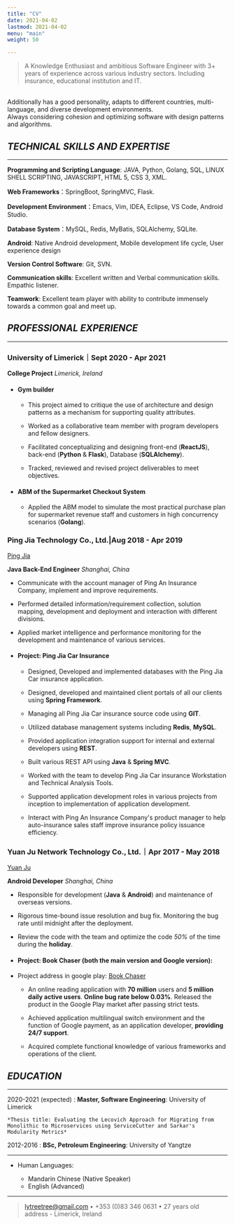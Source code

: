 ```yaml
---
title: "CV"
date: 2021-04-02
lastmod: 2021-04-02
menu: "main"
weight: 50

---
```




>  A Knowledge Enthusiast and ambitious Software Engineer with 3+ years of experience across various industry sectors. Including insurance, educational institution and IT.
<br> 
Additionally has a good personality, adapts to different countries, multi-language, and diverse development environments.
<br> 
Always considering cohesion and optimizing software with design patterns and algorithms.  

<br>

## ***TECHNICAL SKILLS AND EXPERTISE***
----------
    
**Programming and Scripting Language**: JAVA, Python, Golang, SQL, LINUX SHELL SCRIPTING, JAVASCRIPT, HTML 5, CSS 3, XML. 

**Web Frameworks**：SpringBoot, SpringMVC, Flask. 

**Development Environment**：Emacs, Vim, IDEA, Eclipse, VS Code, Android Studio. 

**Database System**：MySQL, Redis, MyBatis, SQLAlchemy, SQLite. 

**Android**:  Native Android development, Mobile development life cycle, User experience design 

**Version Control Software**: Git, SVN. 

**Communication skills**: Excellent written and Verbal communication skills. Empathic listener.  

**Teamwork**: Excellent team player with ability to contribute immensely towards a common goal and meet up.	




## ***PROFESSIONAL EXPERIENCE*** 
--------------------
### **University of Limerick｜Sept 2020 - Apr 2021** 

**College Project**								*Limerick, Ireland*	 

- #### Gym builder 
 
    * This project aimed to critique the use of architecture and design patterns as a mechanism for supporting quality attributes. 

    * Worked as a collaborative team member with program developers and fellow designers. 

    * Facilitated conceptualizing and designing front-end (**ReactJS**), back-end (**Python** & **Flask**), Database (**SQLAlchemy**). 

    * Tracked, reviewed and revised project deliverables to meet objectives. 

- #### ABM of the Supermarket Checkout System 

    * Applied the ABM model to simulate the most practical purchase plan for supermarket revenue staff and customers in high concurrency scenarios (**Golang**). 


### **Ping Jia Technology Co., Ltd.|Aug 2018 - Apr 2019** 
[Ping Jia](http://www.chinaubi.com/main/)

**Java Back-End Engineer**	   *Shanghai, China*						
   

* Communicate with the account manager of Ping An Insurance Company, implement and improve requirements. 

* Performed detailed information/requirement collection, solution mapping, development and deployment and interaction with different divisions.  

* Applied market intelligence and performance monitoring for the development and maintenance of various services. 

 - #### Project: Ping Jia Car Insurance 

    * Designed, Developed and implemented databases with the Ping Jia Car insurance application.  

    * Designed, developed and maintained client portals of all our clients using **Spring Framework**. 

    * Managing all Ping Jia Car insurance source code using **GIT**.  

    * Utilized database management systems including **Redis**, **MySQL**.  

    * Provided application integration support for internal and external developers using **REST**.  

    * Built various REST API using **Java** & **Spring MVC**.  

    * Worked with the team to develop Ping Jia Car insurance Workstation and Technical Analysis Tools.  

    * Supported application development roles in various projects from inception to implementation of application development. 

    * Interact with Ping An Insurance Company's product manager to help auto-insurance sales staff improve insurance policy issuance efficiency. 


### **Yuan Ju Network Technology Co., Ltd.｜Apr 2017 - May 2018** 
   [Yuan Ju](http://www.1391.com/)
<br>

**Android Developer** 								*Shanghai, China* 

* Responsible for development (**Java** & **Android**) and maintenance of overseas versions. 

* Rigorous time-bound issue resolution and bug fix. Monitoring the bug rate until midnight after the deployment. 

* Review the code with the team and optimize the code *50%* of the time during the **holiday**. 

- ####  Project: Book Chaser (both the main version and Google version): 

- Project address in google play: [Book Chaser](https://play.google.com/store/apps/details?id=com.ushaqi.zhuishushenqi.play) 

    + An online reading application with **70 million** users and **5 million daily active users**.  **Online bug rate below 0.03%**. Released the product in the Google Play market after passing strict tests.  

    + Achieved application multilingual switch environment and the function of Google payment, as an application developer, **providing 24/7 support**. 

    + Acquired complete functional knowledge of various frameworks and operations of the client. 



## ***EDUCATION***

---------

2020-2021 (expected)
:   **Master, Software Engineering**: University of Limerick

    *Thesis title: Evaluating the Lecovich Approach for Migrating from Monolithic to Microservices using ServiceCutter and Sarkar's Modularity Metrics*

2012-2016
:   **BSc, Petroleum Engineering**: University of Yangtze 


----------------------------------------

* Human Languages:

     * Mandarin Chinese (Native Speaker)
     * English (Advanced)

----

> <lytreetree@gmail.com> • +353 (0)83 346 0631 • 27 years old\
> address - Limerick, Ireland
